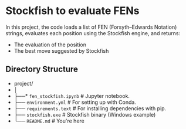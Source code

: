 # Stockfish to evaluate FENs

In this project, the code loads a list of FEN (Forsyth–Edwards Notation) strings, evaluates each position using the Stockfish engine, and returns:

* The evaluation of the position
* The best move suggested by Stockfish

## Directory Structure

* project/
* │
* ├──* ``fen_stockfish.ipynb``             # Jupyter notebook.
* ├── ``environment.yml``                 # For setting up with Conda.
* ├── ``requirements.text``               # For installing dependencies with pip.
* ├── ``stockfish.exe``                   # Stockfish binary (Windows example)
* └── ``README.md``                           # You're here

